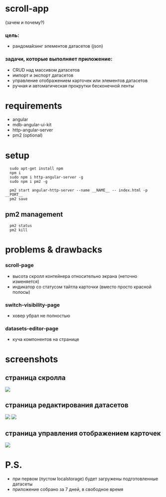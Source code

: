 # scroll-app
(зачем и почему?)
### цель:
- рандомайзинг элементов датасетов (json)

### задачи, которые выполняет приложение:
- CRUD над массивом датасетов
- импорт и экспорт датасетов
- управление отображением карточек или элементов датасетов
- ручная и автоматическая прокрутки бесконечной ленты

# requirements
- angular
- mdb-angular-ui-kit
- http-angular-server
- pm2 (optional)

# setup
```
  sudo apt-get install npm
  npm i
  sudo npm i http-angular-server -g
  sudo npm i pm2 -g

  pm2 start angular-http-server --name __NAME__ -- index.html -p __PORT__
  pm2 save
```

## pm2 management
```
  pm2 status
  pm2 kill
```

# problems & drawbacks
### scroll-page
- высота скролл контейнера относительно экрана (неточно изменяется)
- индикатор со статусом тайтла карточки (вместо просто красной полосы)
### switch-visibility-page
- ховер убрал не полностью
### datasets-editor-page
- куча  компонентов на странице

# screenshots
## страница скролла
![](readme-assets/1.jpg)
## страница редактирования датасетов
![](readme-assets/2.jpg)
![](readme-assets/3.jpg)
## страница управления отображением карточек
![](readme-assets/4.jpg)

# P.S.
- при первом (пустом localstorage) будет загружены подготовленные датасеты
- приложение собрано за 7 дней, в свободное время
